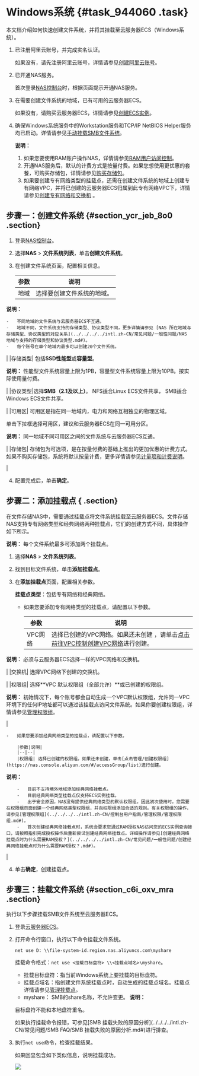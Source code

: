 # Windows系统 {#task_944060 .task}

本文档介绍如何快速创建文件系统，并将其挂载至云服务器ECS（Windows系统）。

1.  已注册阿里云账号，并完成实名认证。

    如果没有，请先注册阿里云账号，详情请参见[创建阿里云账号](https://www.alibabacloud.com/help/zh/doc-detail/50482.html)。

2.  已开通NAS服务。

    首次登录[NAS控制台](https://nas.console.aliyun.com/)时，根据页面提示开通NAS服务。

3.  在需要创建文件系统的地域，已有可用的云服务器ECS。

    如果没有，请购买云服务器ECS，详情请参见[创建ECS实例](../../../../intl.zh-CN/个人版快速入门/创建ECS实例.md#)。

4.  确保Windows系统服务中的Workstation服务和TCP/IP NetBIOS Helper服务均已启动。详情请参见[手动挂载SMB文件系统](../../../../intl.zh-CN/控制台用户指南/挂载文件系统/手动挂载SMB文件系统.md#)。

    **说明：** 

    1.  如果您要使用RAM账户操作NAS，详情请参见[RAM用户访问控制](../../../../intl.zh-CN/控制台用户指南/管理权限/RAM用户访问控制.md#)。
    2.  开通NAS服务后，默认的计费方式是按量付费。如果您想使用更优惠的套餐，可购买存储包，详情请参见[购买存储包](../../../../intl.zh-CN/计费方式/预付费/购买存储包.md#)。
    3.  如果要创建专有网络类型的挂载点，还需在创建文件系统的地域上创建专有网络VPC，并将已创建的云服务器ECS归属到此专有网络VPC下，详情请参见[创建专有网络和交换机](创建专有网络和交换机../../SP_22/DNVPC11885991/ZH-CN_TP_2434_V13.dita#concept_isl_ghv_rdb/section_ufw_rhv_rdb) 。

## 步骤一：创建文件系统 {#section_ycr_jeb_8o0 .section}

1.  登录[NAS控制台](https://nas.console.aliyun.com/)。
2.  选择**NAS** \> **文件系统列表**，单击**创建文件系统**。
3.  在创建文件系统页面，配置相关信息。

    |参数|说明|
    |--|--|
    |地域| 选择要创建文件系统的地域。

**说明：** 

    -   不同地域的文件系统与云服务器ECS不互通。
    -   地域不同，文件系统支持的存储类型、协议类型不同，更多详情请参见 [NAS 所在地域与存储类型、协议类型的对应关系](../../../../intl.zh-CN/常见问题/一般性问题/NAS 地域与支持的存储类型和协议类型.md#)。
    -   每个账号在单个地域内最多可以创建20个文件系统。
 |
    |存储类型| 包括**SSD性能型**或**容量型**。

**说明：** 性能型文件系统容量上限为1PB，容量型文件系统容量上限为10PB。按实际使用量付费。

 |
    |协议类型|选择**SMB（2.1及以上）**。 NFS适合Linux ECS文件共享， SMB适合Windows ECS文件共享。

 |
    |可用区| 可用区是指在同一地域内，电力和网络互相独立的物理区域。

 单击下拉框选择可用区，建议和云服务器ECS在同一可用分区。

**说明：** 同一地域不同可用区之间的文件系统与云服务器ECS互通。

 |
    |存储包| 存储包为可选项，是在按量付费的基础上推出的更加优惠的计费方式。如果不购买存储包，系统将默认按量计费，更多详情请参见[计量项和计费说明](../../../../intl.zh-CN/计费方式/计量项和计费说明.md#)。

 |

4.  配置完成后，单击**确定**。

## 步骤二：添加挂载点 { .section}

在文件存储NAS中，需要通过挂载点将文件系统挂载至云服务器ECS。文件存储NAS支持专有网络类型和经典网络两种挂载点，它们的创建方式不同，具体操作如下所示。

**说明：** 每个文件系统最多可添加两个挂载点。

1.  选择**NAS** \> **文件系统列表**。
2.  找到目标文件系统，单击**添加挂载点**。
3.  在**添加挂载点**页面，配置相关参数。

    **挂载点类型**：包括专有网络和经典网络。

    -   如果您要添加专有网络类型的挂载点，请配置以下参数。

        |参数|说明|
        |--|--|
        |VPC网络| 选择已创建的VPC网络。如果还未创建 ，请单击[点击前往VPC控制创建VPC网络](https://vpc.console.aliyun.com/)进行创建。

**说明：** 必须与云服务器ECS选择一样的VPC网络和交换机。

 |
        |交换机| 选择VPC网络下创建的交换机。

 |
        |权限组| 选择**VPC 默认权限组（全部允许）**或已创建的权限组。

**说明：** 初始情况下，每个账号都会自动生成一个VPC默认权限组，允许同一VPC环境下的任何IP地址都可以通过该挂载点访问文件系统。如果你要创建权限组，详情请参见[管理权限组](../../../../intl.zh-CN/控制台用户指南/管理权限/管理权限组.md#)。

 |

    -   如果您要添加经典网络类型的挂载点，请配置以下参数。

        |参数|说明|
        |--|--|
        |权限组| 选择已创建的权限组。如果还未创建，单击[点击管理/创建权限组](https://nas.console.aliyun.com/#/accessGroup/list)进行创建。

**说明：** 

        -   目前不支持境外地域添加经典网络挂载点。
        -   目前经典网络类型挂载点仅支持ECS实例挂载。
        -   出于安全原因，NAS没有提供经典网络类型的默认权限组。因此初次使用时，您需要在权限组页面创建一个经典网络类型权限组，并向权限组添加合适的规则。有关权限组的操作，请参见[管理权限组](../../../../intl.zh-CN/控制台用户指南/管理权限/管理权限组.md#)。
        -   首次创建经典网络挂载点时，系统会要求您通过RAM授权NAS访问您的ECS实例查询接口，请按照指引完成授权操作后重新尝试创建经典网络挂载点。详细操作请参见[创建经典网络挂载点时为什么需要RAM授权？](../../../../intl.zh-CN/常见问题/一般性问题/创建经典网络挂载点时为什么需要RAM授权？.md#)。
 |

4.  单击**确定**，创建挂载点。

## 步骤三：挂载文件系统 {#section_c6i_oxv_mra .section}

执行以下步骤挂载SMB文件系统至云服务器ECS。

1.  登录[云服务器ECS](https://ecs.console.aliyun.com/)。
2.  打开命令行窗口，执行以下命令挂载文件系统。

    ``` {#codeblock_7b8_l26_nq2}
    net use D: \\file-system-id.region.nas.aliyuncs.com\myshare
    ```

    挂载命令格式：`net use <挂载目标盘符> \\<挂载点域名>\myshare`。

    -   挂载目标盘符：指当前Windows系统上要挂载的目标盘符。
    -   挂载点域名：指创建文件系统挂载点时，自动生成的挂载点域名。挂载点详情请参见[管理挂载点](../../../../intl.zh-CN/控制台用户指南/管理挂载点.md#)。
    -   myshare： SMB的share名称，不允许变更。
    **说明：** 

    目标盘符不能和本地盘符重名。

    如果执行挂载命令报错，可参见[SMB 挂载失败的原因分析](../../../../intl.zh-CN/常见问题/SMB FAQ/SMB 挂载失败的原因分析.md#)进行排查。

3.  执行`net use`命令，检查挂载结果。

    如果回显包含如下类似信息，说明挂载成功。

    ![](http://static-aliyun-doc.oss-cn-hangzhou.aliyuncs.com/assets/img/21209/156272280749545_zh-CN.png)



